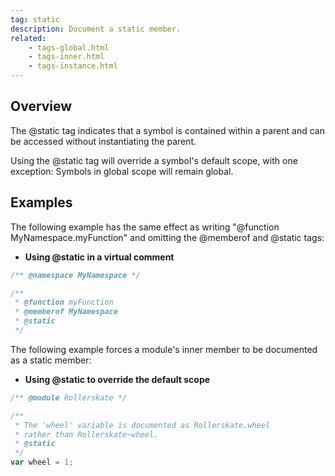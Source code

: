 ```yaml
---
tag: static
description: Document a static member.
related:
    - tags-global.html
    - tags-inner.html
    - tags-instance.html
---
```


## Overview

The @static tag indicates that a symbol is contained within a parent and can be accessed without
instantiating the parent.

Using the @static tag will override a symbol's default scope, with one exception: Symbols in global
scope will remain global.


## Examples

The following example has the same effect as writing "@function MyNamespace.myFunction" and omitting
the @memberof and @static tags:

* **Using @static in a virtual comment**

```js
/** @namespace MyNamespace */

/**
 * @function myFunction
 * @memberof MyNamespace
 * @static
 */
```


The following example forces a module's inner member to be documented as a static member:

* **Using @static to override the default scope**

```js
/** @module Rollerskate */

/**
 * The 'wheel' variable is documented as Rollerskate.wheel
 * rather than Rollerskate~wheel.
 * @static
 */
var wheel = 1;
```

